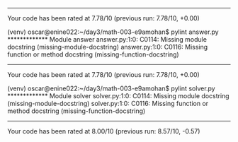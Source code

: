 -----------------------------------------------------------------
Your code has been rated at 7.78/10 (previous run: 7.78/10, +0.00)

(venv) oscar@enine022:~/day3/math-003-e9amohan$ pylint answer.py
************* Module answer
answer.py:1:0: C0114: Missing module docstring (missing-module-docstring)
answer.py:1:0: C0116: Missing function or method docstring (missing-function-docstring)

------------------------------------------------------------------
Your code has been rated at 7.78/10 (previous run: 7.78/10, +0.00)



(venv) oscar@enine022:~/day3/math-003-e9amohan$ pylint solver.py
************* Module solver
solver.py:1:0: C0114: Missing module docstring (missing-module-docstring)
solver.py:1:0: C0116: Missing function or method docstring (missing-function-docstring)

------------------------------------------------------------------
Your code has been rated at 8.00/10 (previous run: 8.57/10, -0.57)
